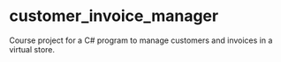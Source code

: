 # customer_invoice_manager
Course project for a C# program to manage customers and invoices in a virtual store. 
